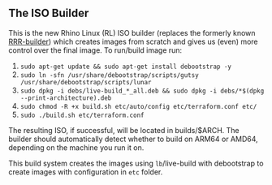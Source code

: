 ## The ISO Builder

This is the new Rhino Linux (RL) ISO builder (replaces the formerly known [RRR-builder](https://github.com/rollingrhinoremix/RRR-builder)) which creates images from scratch and gives us (even) more control over the final image. To run/build image run:

1. `sudo apt-get update && sudo apt-get install debootstrap -y`
2. `sudo ln -sfn /usr/share/debootstrap/scripts/gutsy /usr/share/debootstrap/scripts/lunar`
3. `sudo dpkg -i debs/live-build_*_all.deb && sudo dpkg -i debs/*$(dpkg --print-architecture).deb`
4. `sudo chmod -R +x build.sh etc/auto/config etc/terraform.conf etc/`
5. `sudo ./build.sh etc/terraform.conf`

The resulting ISO, if successful, will be located in builds/$ARCH. The builder should automatically detect whether to build on ARM64 or AMD64, depending on the machine you run it on.

This build system creates the images using `lb`/live-build with debootstrap to create images with configuration in `etc` folder.
